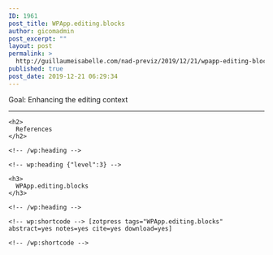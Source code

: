 ```yaml
---
ID: 1961
post_title: WPApp.editing.blocks
author: gicomadmin
post_excerpt: ""
layout: post
permalink: >
  http://guillaumeisabelle.com/nad-previz/2019/12/21/wpapp-editing-blocks/
published: true
post_date: 2019-12-21 06:29:34
---
```

<!-- wp:paragraph -->

Goal: Enhancing the editing context

<!-- /wp:paragraph -->

<!-- wp:more -->

<!--more-->

<!-- /wp:more -->

<!-- wp:separator -->

<hr class="wp-block-separator" />

<!-- /wp:separator -->

<!-- wp:group -->

<div class="wp-block-group">
  <div class="wp-block-group__inner-container">
    <!-- wp:heading -->
    
    <h2>
      References
    </h2>
    
    <!-- /wp:heading -->
    
    <!-- wp:heading {"level":3} -->
    
    <h3>
      WPApp.editing.blocks
    </h3>
    
    <!-- /wp:heading -->
    
    <!-- wp:shortcode --> [zotpress tags="WPApp.editing.blocks" abstract=yes notes=yes cite=yes download=yes] 
    
    <!-- /wp:shortcode -->
  </div>
</div>

<!-- /wp:group -->